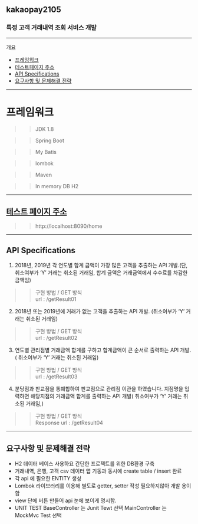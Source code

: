 ## kakaopay2105  

### 특정 고객 거래내역 조회 서비스 개발
---

개요

* [프레임워크](#프레임워크)
* [테스트페이지 주소](#테스트-페이지-주소)
* [API Specifications](#API-Specifications)
* [요구사항 및 문제해결 전략](#요구사항-및-문제해결-전략)

---

# 프레임워크

>> JDK 1.8

>> Spring Boot

>> My Batis

>> lombok 

>> Maven

>> In memory DB  H2 

---

## [테스트 페이지 주소](http://localhost:8090/home)
>> http://localhost:8090/home

---
## API Specifications

 1.	2018년, 2019년 각 연도별 합계 금액이 가장 많은 고객을 추출하는 API 개발.(단, 취소여부가 ‘Y’ 거래는 취소된 거래임, 합계 금액은 거래금액에서 수수료를 차감한 금액임)
 >>  구현 방법 / GET 방식  
 >>  url : /getResult01

2.	2018년 또는 2019년에 거래가 없는 고객을 추출하는 API 개발. (취소여부가 ‘Y’ 거래는 취소된 거래임)

>>  구현 방법 / GET 방식  
  >>  url : /getResult02


3.	연도별 관리점별 거래금액 합계를 구하고 합계금액이 큰 순서로 출력하는 API 개발.( 취소여부가 ‘Y’ 거래는 취소된 거래임)
>>  구현 방법 / GET 방식  
>>  url : /getResult03

4.	분당점과 판교점을 통폐합하여 판교점으로 관리점 이관을 하였습니다. 지점명을 입력하면 해당지점의 거래금액 합계를 출력하는 API 개발( 취소여부가 ‘Y’ 거래는 취소된 거래임,)
>>  구현 방법 / GET 방식  
 >>  Response 
 >>  url : /getResult04


---
## 요구사항 및 문제해결 전략
  * H2 데이터 베이스 사용하요 간단한 프로젝트를 위한 DB환경 구축 
  * 거래내역, 은행, 고객 csv 데이터 앱 기동과 동시에 create table / insert 완료 
  * 각 api 에 필요한 ENTITY 생성 
  * Lombok 라이브러리를 이용해 별도로 getter, setter 작성 필요하지않아 개발 용이함
  * view 단에 버튼 만들어 api 눈에 보이게 명시함.
  * UNIT TEST 
    BaseController 는 Junit Tewt 선택 
    MainController 는 MockMvc Test 선택



